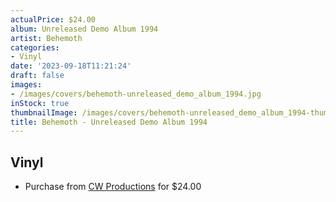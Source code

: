 ```yaml
---
actualPrice: $24.00
album: Unreleased Demo Album 1994
artist: Behemoth
categories:
- Vinyl
date: '2023-09-18T11:21:24'
draft: false
images:
- /images/covers/behemoth-unreleased_demo_album_1994.jpg
inStock: true
thumbnailImage: /images/covers/behemoth-unreleased_demo_album_1994-thumb.jpg
title: Behemoth - Unreleased Demo Album 1994
---
```


## Vinyl
* Purchase from [CW Productions](https://shop.cwproductions.net/products/behemoth-unreleased-demo-album-1994-lp) for $24.00
